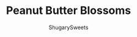 ---
layout: ../../layouts/MarkdownPostLayout.astro
title: Peanut Butter Blossoms
author: ShugarySweets
pubDate: 2019-11-20
description: "Soft and chewy, this Peanut Butter Blossoms cookie recipe is THE BEST. They&#x27;ll disappear quickly, so be sure to snag one for yourself!"
image_url: https://www.shugarysweets.com/wp-content/uploads/2019/11/peanut-butter-blossoms-2.jpg
tags: ["Cookies","American"]
calories: 168
protein: 3
carbohydrates: 18
fats: 10
fiber: 1
ingredients: ["1/2 cup shortening","3/4 cup creamy peanut butter","1/3 light brown sugar, packed","2/3 cup granulated sugar, divided","1 large egg","2 Tbsp milk","1 tsp vanilla extract","1 1/2 cups all-purpose flour","1 tsp baking soda","1/2 tsp kosher salt","24 Hershey Kisses, unwrapped"]
serves: 24
time: "24 minutes"
prepTime: "10 minutes"
instructions: ["Combine shortening and peanut butter in a large bowl. Add 1/3 cup granulated sugar and brown sugar and beat until fluffy. Add egg, milk, and vanilla. Fold in flour, baking soda, and kosher salt until blended.","Shape the dough into balls using a 2 Tbsp cookie scoop. Scoop the dough, roll in hands to a ball, then roll in 1/3 cup granulated sugar.","Bake cookies in a 375 degree F oven for 12-14 minutes, until lightly browned. Cookies may appear slightly under cooked, that's OKAY.","Unwrap Hershey kisses and immediately press into cookie when taken out of the oven. Allow to cool on wire rack. ENJOY."]
nutrition: ["168 calories","18 grams carbohydrates","11 milligrams cholesterol","10 grams fat","1 grams fiber","3 grams protein","3 grams saturated fat","147 grams sodium","10 grams sugar","0 grams trans fat","5 grams unsaturated fat"]
---